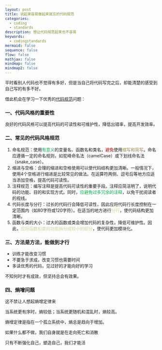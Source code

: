 ```yaml
---
layout: post
title: 说起来容易做起来就忘的代码规范
categories:
  - coding
  - standards
description: 想让代码规范起来也不容易
keywords:
  - codingstandards
mermaid: false
sequence: false
flow: false
mathjax: false
mindmap: false
mindmap2: false
---
```

平时看别人代码也不觉得有多好，但是当自己将代码写完之后，却能清楚的感受到自己写的有多不好。

借此机会在学习一下优秀的[代码规范](https://baijiahao.baidu.com/s?id=1796919282549709399&wfr=spider&for=pc)问题：

### 一、代码风格的重要性  
  
良好的代码风格可以提高代码的可读性和可维护性，降低出错率，提高开发效率。
  
### 二、常见的代码风格规范  
1. 命名规范：使用<font color="#00b050">有意义</font>的变量名、函数名和类名，<font color="#c00000">避免</font>使用<font color="#938953">缩写和简写</font>。命名应遵循一定的命名规则，如驼峰命名法（camelCase）或下划线命名法（snake_case）。  
2. 缩进与空格：合理的缩进和空格使用可以使代码结构更加清晰。一般情况下，使用4个空格进行缩进是比较常见的做法。在运算符两侧、逗号后等地方应适当添加空格，提高代码可读性。  
3. 注释规范：编写注释是提高代码可读性的重要手段。注释应简洁明了，说明代码的功能、目的和实现方式。同时，<font color="#00b050">应避免过多冗余的注释</font>，以免干扰阅读者的视线。  
4. 代码长度与分行：过长的代码行会降低可读性，因此应将代码行长度控制在一定范围内（如80字符或120字符）。在适当的地方进行<font color="#c3d69b">分行</font>，使代码结构更加清晰。  
5. 函数与类的大小：过大的函数或类会增加代码的复杂性，降低可维护性。因此，<font color="#c3d69b">应将函数和类的功能拆分成较小的部分</font>，使代码更加模块化。

### 三、方法是方法，能做到才行

-   训练才能改变习惯
-   不要急于求成，改变习惯也需要时间
-   多读优秀的代码，见过好的才能向好的学习

不知何时才有成效，但坚持总会有效果。

### 四、熵增问题

这不禁让人想起熵增定律来

当系统更有序时，熵较低；当系统更随机和混乱时，熵较高。

熵增定律是指在一个孤立系统中，熵总是趋向于增加。

如果什么都不做，我们自身就是在走向死亡和消散

只有不断强化自己，塑造自己，我们才能活